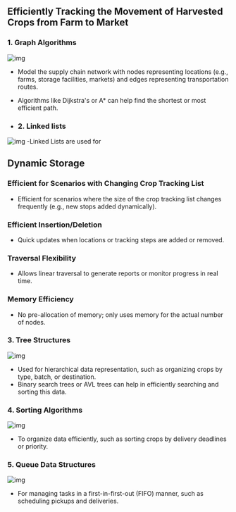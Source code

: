 ## Efficiently Tracking the Movement of Harvested Crops from Farm to Market

### 1. Graph Algorithms
![img](https://oliviagallucci.com/wp-content/uploads/2024/01/dfs.gif)
- Model the supply chain network with nodes representing locations (e.g., farms, storage facilities, markets) and edges representing transportation routes.
- Algorithms like Dijkstra's or A* can help find the shortest or most efficient path.

- ### 2. Linked lists
![img](https://miro.medium.com/v2/resize:fit:1400/0*kjVAEK1RNIrxfN1-.gif)
-Linked Lists are used for
## Dynamic Storage

### Efficient for Scenarios with Changing Crop Tracking List
- Efficient for scenarios where the size of the crop tracking list changes frequently (e.g., new stops added dynamically).

### Efficient Insertion/Deletion
- Quick updates when locations or tracking steps are added or removed.

### Traversal Flexibility
- Allows linear traversal to generate reports or monitor progress in real time.

### Memory Efficiency
- No pre-allocation of memory; only uses memory for the actual number of nodes.

### 3. Tree Structures
![img](https://i.giphy.com/media/cPg6XJTNxDlhQz8zen/giphy.gif)
- Used for hierarchical data representation, such as organizing crops by type, batch, or destination.
- Binary search trees or AVL trees can help in efficiently searching and sorting this data.


### 4. Sorting Algorithms
![img](https://miro.medium.com/v2/resize:fit:1400/1*5WXRN62ddiM_Gcf4GDdCZg.gif)
- To organize data efficiently, such as sorting crops by delivery deadlines or priority.

### 5. Queue Data Structures
![img](https://www.sitesbay.com/data-structure/images/queue-insert-item.gif)
- For managing tasks in a first-in-first-out (FIFO) manner, such as scheduling pickups and deliveries.

